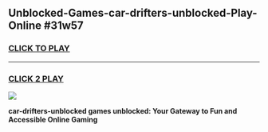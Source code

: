 
## Unblocked-Games-car-drifters-unblocked-Play-Online #31w57
<h3>
<a href="https://news.freeplayer.one?title=car-drifters-unblocked&ref=3">CLICK TO PLAY</a></h3>
<hr>

<h3>
<a href="https://news.freeplayer.one?title=car-drifters-unblocked&ref=3">CLICK 2 PLAY</a>
  
</h3>

<a href="https://news.freeplayer.one?title=car-drifters-unblocked&ref=3"><img src="https://clearcache.store/games.png"></a>


**car-drifters-unblocked games unblocked: Your Gateway to Fun and Accessible Online Gaming**
